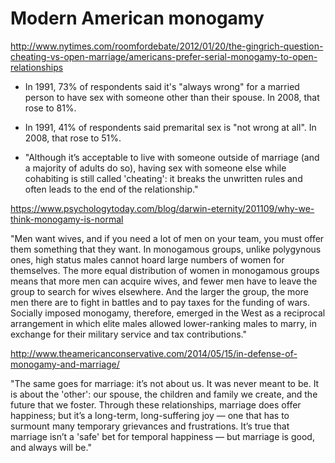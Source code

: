 # Modern American monogamy

http://www.nytimes.com/roomfordebate/2012/01/20/the-gingrich-question-cheating-vs-open-marriage/americans-prefer-serial-monogamy-to-open-relationships

* In 1991, 73% of respondents said it's "always wrong" for a married person to have sex with someone other than their spouse. In 2008, that rose to 81%.

* In 1991, 41% of respondents said premarital sex is "not wrong at all". In 2008, that rose to 51%.

* "Although it’s acceptable to live with someone outside of marriage (and a majority of adults do so), having sex with someone else while cohabiting is still called 'cheating': it breaks the unwritten rules and often leads to the end of the relationship."





https://www.psychologytoday.com/blog/darwin-eternity/201109/why-we-think-monogamy-is-normal

"Men want wives, and if you need a lot of men on your team, you must offer them something that they want. In monogamous groups, unlike polygynous ones, high status males cannot hoard large numbers of women for themselves. The more equal distribution of women in monogamous groups means that more men can acquire wives, and fewer men have to leave the group to search for wives elsewhere. And the larger the group, the more men there are to fight in battles and to pay taxes for the funding of wars. Socially imposed monogamy, therefore, emerged in the West as a reciprocal arrangement in which elite males allowed lower-ranking males to marry, in exchange for their military service and tax contributions."





http://www.theamericanconservative.com/2014/05/15/in-defense-of-monogamy-and-marriage/

"The same goes for marriage: it’s not about us. It was never meant to be. It is about the 'other': our spouse, the children and family we create, and the future that we foster. Through these relationships, marriage does offer happiness; but it’s a long-term, long-suffering joy — one that has to surmount many temporary grievances and frustrations. It’s true that marriage isn’t a 'safe' bet for temporal happiness — but marriage is good, and always will be."

